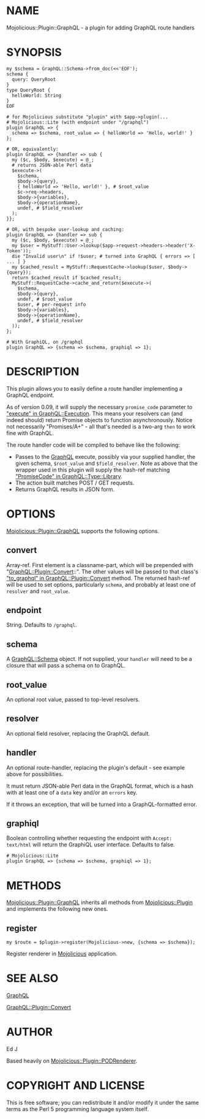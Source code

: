 # NAME

Mojolicious::Plugin::GraphQL - a plugin for adding GraphQL route handlers

# SYNOPSIS

    my $schema = GraphQL::Schema->from_doc(<<'EOF');
    schema {
      query: QueryRoot
    }
    type QueryRoot {
      helloWorld: String
    }
    EOF

    # for Mojolicious substitute "plugin" with $app->plugin(...
    # Mojolicious::Lite (with endpoint under "/graphql")
    plugin GraphQL => {
      schema => $schema, root_value => { helloWorld => 'Hello, world!' }
    };

    # OR, equivalently:
    plugin GraphQL => {handler => sub {
      my ($c, $body, $execute) = @_;
      # returns JSON-able Perl data
      $execute->(
        $schema,
        $body->{query},
        { helloWorld => 'Hello, world!' }, # $root_value
        $c->req->headers,
        $body->{variables},
        $body->{operationName},
        undef, # $field_resolver
      );
    }};

    # OR, with bespoke user-lookup and caching:
    plugin GraphQL => {handler => sub {
      my ($c, $body, $execute) = @_;
      my $user = MyStuff::User->lookup($app->request->headers->header('X-Token'));
      die "Invalid user\n" if !$user; # turned into GraphQL { errors => [ ... ] }
      my $cached_result = MyStuff::RequestCache->lookup($user, $body->{query});
      return $cached_result if $cached_result;
      MyStuff::RequestCache->cache_and_return($execute->(
        $schema,
        $body->{query},
        undef, # $root_value
        $user, # per-request info
        $body->{variables},
        $body->{operationName},
        undef, # $field_resolver
      ));
    };

    # With GraphiQL, on /graphql
    plugin GraphQL => {schema => $schema, graphiql => 1};

# DESCRIPTION

This plugin allows you to easily define a route handler implementing a
GraphQL endpoint.

As of version 0.09, it will supply the necessary `promise_code`
parameter to ["execute" in GraphQL::Execution](https://metacpan.org/pod/GraphQL::Execution#execute). This means your resolvers
can (and indeed should) return Promise objects to function
asynchronously. Notice not necessarily "Promises/A+" - all that's needed
is a two-arg `then` to work fine with GraphQL.

The route handler code will be compiled to behave like the following:

- Passes to the [GraphQL](https://metacpan.org/pod/GraphQL) execute, possibly via your supplied handler,
the given schema, `$root_value` and `$field_resolver`. Note as above
that the wrapper used in this plugin will supply the hash-ref matching
["PromiseCode" in GraphQL::Type::Library](https://metacpan.org/pod/GraphQL::Type::Library#PromiseCode).
- The action built matches POST / GET requests.
- Returns GraphQL results in JSON form.

# OPTIONS

[Mojolicious::Plugin::GraphQL](https://metacpan.org/pod/Mojolicious::Plugin::GraphQL) supports the following options.

## convert

Array-ref. First element is a classname-part, which will be prepended with
"[GraphQL::Plugin::Convert](https://metacpan.org/pod/GraphQL::Plugin::Convert)::". The other values will be passed
to that class's ["to\_graphql" in GraphQL::Plugin::Convert](https://metacpan.org/pod/GraphQL::Plugin::Convert#to_graphql) method. The
returned hash-ref will be used to set options, particularly `schema`,
and probably at least one of `resolver` and `root_value`.

## endpoint

String. Defaults to `/graphql`.

## schema

A [GraphQL::Schema](https://metacpan.org/pod/GraphQL::Schema) object. If not supplied, your `handler` will need
to be a closure that will pass a schema on to GraphQL.

## root\_value

An optional root value, passed to top-level resolvers.

## resolver

An optional field resolver, replacing the GraphQL default.

## handler

An optional route-handler, replacing the plugin's default - see example
above for possibilities.

It must return JSON-able Perl data in the GraphQL format, which is a hash
with at least one of a `data` key and/or an `errors` key.

If it throws an exception, that will be turned into a GraphQL-formatted
error.

## graphiql

Boolean controlling whether requesting the endpoint with `Accept:
text/html` will return the GraphiQL user interface. Defaults to false.

    # Mojolicious::Lite
    plugin GraphQL => {schema => $schema, graphiql => 1};

# METHODS

[Mojolicious::Plugin::GraphQL](https://metacpan.org/pod/Mojolicious::Plugin::GraphQL) inherits all methods from
[Mojolicious::Plugin](https://metacpan.org/pod/Mojolicious::Plugin) and implements the following new ones.

## register

    my $route = $plugin->register(Mojolicious->new, {schema => $schema});

Register renderer in [Mojolicious](https://metacpan.org/pod/Mojolicious) application.

# SEE ALSO

[GraphQL](https://metacpan.org/pod/GraphQL)

[GraphQL::Plugin::Convert](https://metacpan.org/pod/GraphQL::Plugin::Convert)

# AUTHOR

Ed J

Based heavily on [Mojolicious::Plugin::PODRenderer](https://metacpan.org/pod/Mojolicious::Plugin::PODRenderer).

# COPYRIGHT AND LICENSE

This is free software; you can redistribute it and/or modify it under
the same terms as the Perl 5 programming language system itself.
